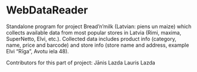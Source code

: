 ﻿# WebDataReader

Standalone program for project Bread’n’milk (Latvian: piens un maize) which collects available data from most popular stores in Latvia (Rimi, maxima, SuperNetto, Elvi, etc.). Collected data includes product info (category, name, price and barcode) and store info (store name and address, example Elvi “Rīga”, Avotu iela 48).

Contributors for this part of project:
Jānis Lazda
Lauris Lazda 
